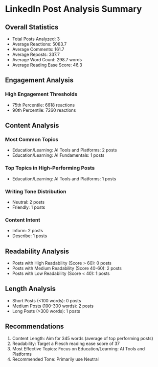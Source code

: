 # LinkedIn Post Analysis Summary

## Overall Statistics
- Total Posts Analyzed: 3
- Average Reactions: 5083.7
- Average Comments: 161.7
- Average Reposts: 337.7
- Average Word Count: 298.7 words
- Average Reading Ease Score: 46.3

## Engagement Analysis
### High Engagement Thresholds
- 75th Percentile: 6618 reactions
- 90th Percentile: 7260 reactions

## Content Analysis
### Most Common Topics
- Education/Learning: AI Tools and Platforms: 2 posts
- Education/Learning: AI Fundamentals: 1 posts

### Top Topics in High-Performing Posts
- Education/Learning: AI Tools and Platforms: 1 posts

### Writing Tone Distribution
- Neutral: 2 posts
- Friendly: 1 posts

### Content Intent
- Inform: 2 posts
- Describe: 1 posts

## Readability Analysis
- Posts with High Readability (Score > 60): 0 posts
- Posts with Medium Readability (Score 40-60): 2 posts
- Posts with Low Readability (Score < 40): 1 posts

## Length Analysis
- Short Posts (<100 words): 0 posts
- Medium Posts (100-300 words): 2 posts
- Long Posts (>300 words): 1 posts

## Recommendations
1. Content Length: Aim for 345 words (average of top performing posts)
2. Readability: Target a Flesch reading ease score of 37
3. Most Effective Topics: Focus on Education/Learning: AI Tools and Platforms
4. Recommended Tone: Primarily use Neutral